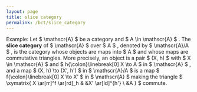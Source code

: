 ```yaml
---
layout: page
title: slice category
permalink: /bct/slice_category
---
```

Example: Let $ \mathscr{A} $ be a category and $ A \in \mathscr{A} $ . The **slice category** of $ \mathscr{A} $ over $ A $ , denoted by $ \mathscr{A}/A $ , is the category whose objects are maps into $ A $ and whose maps are commutative triangles. More precisely, an object is a pair $ (X, h) $ with $ X \in \mathscr{A} $ and $ h{\colon}\linebreak[0] X \to A $ in $ \mathscr{A} $ , and a map $ (X, h) \to (X', h') $ in $ \mathscr{A}/A $ is a map $ f{\colon}\linebreak[0] X \to X' $ in $ \mathscr{A} $ making the triangle $ \xymatrix{ X \ar[rr]^f \ar[rd]_h & &X' \ar[ld]^{h'} \ &A } $ commute.
